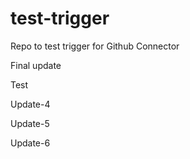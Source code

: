 # test-trigger
Repo to test trigger for Github Connector

Final update

Test

Update-4

Update-5

Update-6
